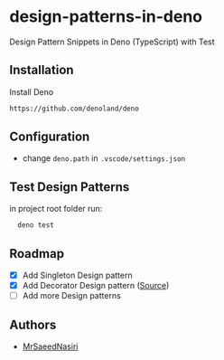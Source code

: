 # design-patterns-in-deno

Design Pattern Snippets in Deno (TypeScript) with Test

## Installation

Install Deno

```bash
https://github.com/denoland/deno
```

## Configuration

- change `deno.path` in `.vscode/settings.json`

## Test Design Patterns

in project root folder run:

```bash
  deno test
```

## Roadmap

- [x] Add Singleton Design pattern
- [x] Add Decorator Design pattern ([Source](https://www.freecodecamp.org/news/the-basic-design-patterns-all-developers-need-to-know/))
- [ ] Add more Design patterns

## Authors

- [MrSaeedNasiri](https://github.com/MrSaeedNasiri)
